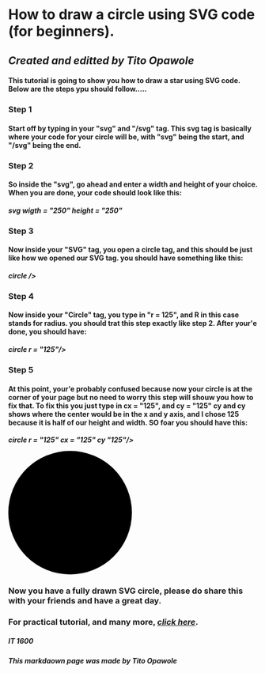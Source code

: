 # How to draw a circle using SVG code (for beginners). 
## _Created and editted by Tito Opawole_

#### This tutorial is going to show you how to draw a star using SVG code. Below are the steps ypu should follow.....

### Step 1
#### Start off by typing in your "svg" and "/svg" tag. This svg tag is basically where your code for your circle will be, with "svg" being the start, and "/svg" being the end.

### Step 2
#### So inside the "svg", go ahead and enter a width and height of your choice. When you are done, your code should look like this: 
**_svg wigth = "250" height = "250"_** 

### Step 3
#### Now inside your "SVG" tag, you open a circle tag, and this should be just like how we opened our SVG tag. you should have something like this:
**_circle />_**

### Step 4
#### Now inside your "Circle" tag, you type in "r = 125", and R in this case stands for radius. you should trat this step exactly like step 2. After your'e done, you should have:
**_circle r = "125"/>_**

### Step 5
#### At this point, your'e probably confused because now your circle is at the corner of your page but no need to worry this step will shouw you how to fix that. To fix this you just type in cx = "125", and cy = "125" cy and cy shows where the center would be in the x and y axis, and I chose 125 because it is half of our height and width. SO foar you should have this:
**_circle r = "125" cx = "125" cy "125"/>_**

<body>
<svg width = "250" height = "250">
    <circle r = "125" cx = "125" cy = "125"/>
</svg>
</body>

### Now you have a fully drawn SVG circle, please do share this with your friends and have a great day.


### For practical tutorial, and many more, [_click here_]([www.google.com](https://www.youtube.com/watch?v=9Y4P3FvZ5bg)).
##### _IT 1600_
##### _This markdaown page was made by Tito Opawole_